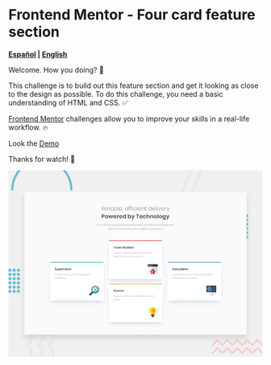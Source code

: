 # Frontend Mentor - Four card feature section

 **[Español][ES] | [English][EN]**

[ES]:README.md
[EN]:README.en.md

Welcome. How you doing? :wave:

This challenge is to build out this feature section and get it looking as close to the design as possible.
To do this challenge, you need a basic understanding of HTML and CSS. :white_check_mark:

[Frontend Mentor](https://www.frontendmentor.io) challenges allow you to improve your skills in a real-life workflow. :fire:

Look the [Demo](https://maxicris.github.io/four-card-feature-section-master/)

Thanks for watch!  :green_heart:

![Design preview for the Four card feature section coding challenge](./design/desktop-preview.jpg)